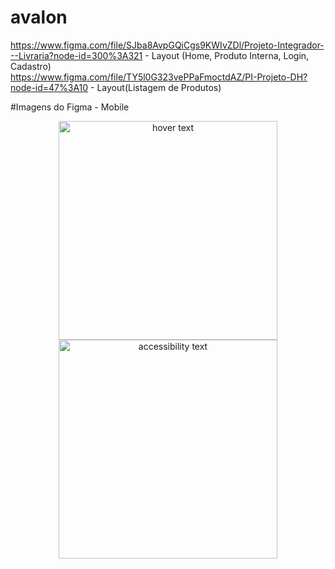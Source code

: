 # avalon

https://www.figma.com/file/SJba8AvpGQiCgs9KWIvZDl/Projeto-Integrador---Livraria?node-id=300%3A321 - Layout (Home, Produto Interna, Login, Cadastro)<br/>
https://www.figma.com/file/TY5l0G323vePPaFmoctdAZ/PI-Projeto-DH?node-id=47%3A10 - Layout(Listagem de Produtos)

#Imagens do Figma - Mobile

<p align="center">
  <img src="(https://user-images.githubusercontent.com/54208910/197899336-a70a4191-7d88-418f-aa13-750a331a326a.png)" width="350" title="hover text">
  <img src="https://user-images.githubusercontent.com/54208910/197899406-6d1d2557-013e-4d94-a2af-dd03eec76bf0.png" width="350" alt="accessibility text">
</p>

